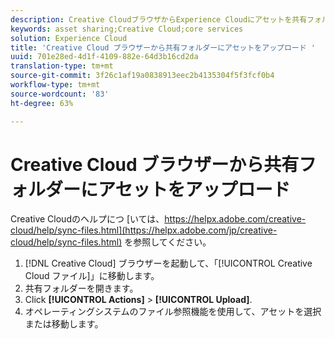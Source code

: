 ```yaml
---
description: Creative CloudブラウザからExperience Cloudにアセットを共有フォルダにアップロードする方法。
keywords: asset sharing;Creative Cloud;core services
solution: Experience Cloud
title: 'Creative Cloud ブラウザーから共有フォルダーにアセットをアップロード '
uuid: 701e28ed-4d1f-4109-882e-64d3b16cd2da
translation-type: tm+mt
source-git-commit: 3f26c1af19a0838913eec2b4135304f5f3fcf0b4
workflow-type: tm+mt
source-wordcount: '83'
ht-degree: 63%

---
```



# Creative Cloud ブラウザーから共有フォルダーにアセットをアップロード

Creative Cloudのヘルプにつ [いては、https://helpx.adobe.com/creative-cloud/help/sync-files.html](https://helpx.adobe.com/jp/creative-cloud/help/sync-files.html) を参照してください。

1. [!DNL Creative Cloud] ブラウザーを起動して、「[!UICONTROL Creative Cloud ファイル]」に移動します。
1. 共有フォルダーを開きます。
1. Click **[!UICONTROL Actions]** > **[!UICONTROL Upload]**.
1. オペレーティングシステムのファイル参照機能を使用して、アセットを選択または移動します。
